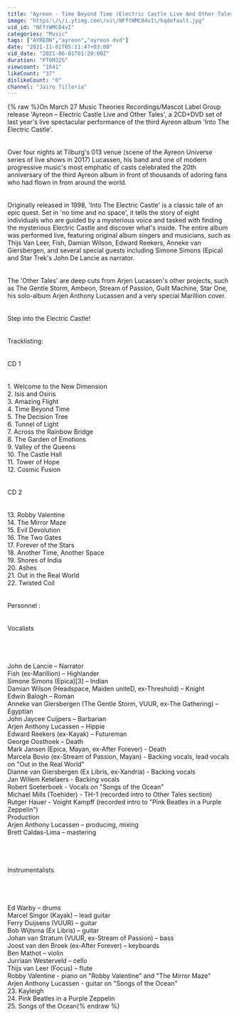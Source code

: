 ```yaml
---
title: "Ayreon - Time Beyond Time (Electric Castle Live And Other Tales)"
image: "https:\/\/i.ytimg.com\/vi\/NFftWMC04vI\/hqdefault.jpg"
vid_id: "NFftWMC04vI"
categories: "Music"
tags: ["AYREON","ayreon","ayreon dvd"]
date: "2021-11-01T05:11:47+03:00"
vid_date: "2021-06-01T01:29:00Z"
duration: "PT6M32S"
viewcount: "1641"
likeCount: "37"
dislikeCount: "0"
channel: "Jairo Tilleria"
---
```

{% raw %}On March 27 Music Theories Recordings/Mascot Label Group release 'Ayreon – Electric Castle Live and Other Tales', a 2CD+DVD set of last year's live spectacular performance of the third Ayreon album 'Into The Electric Castle'.<br /><br /><br />Over four nights at Tilburg's 013 venue (scene of the Ayreon Universe series of live shows in 2017) Lucassen, his band and one of modern progressive music's most emphatic of casts celebrated the 20th anniversary of the third Ayreon album in front of thousands of adoring fans who had flown in from around the world.<br /><br /><br />Originally released in 1998, 'Into The Electric Castle' is a classic tale of an epic quest. Set in 'no time and no space', it tells the story of eight individuals who are guided by a mysterious voice and tasked with finding the mysterious Electric Castle and discover what's inside. The entire album was performed live, featuring original album singers and musicians, such as Thijs Van Leer, Fish, Damian Wilson, Edward Reekers, Anneke van Giersbergen, and several special guests including Simone Simons (Epica) and Star Trek's John De Lancie as narrator.<br /><br /><br />The 'Other Tales' are deep cuts from Arjen Lucassen's other projects, such as The Gentle Storm, Ambeon, Stream of Passion, Guilt Machine, Star One, his solo-album Arjen Anthony Lucassen and a very special Marillion cover.<br /><br /><br />Step into the Electric Castle!<br /><br /><br />Tracklisting:<br /><br /><br />CD 1<br /><br /><br />1. Welcome to the New Dimension<br />2. Isis and Osiris<br />3. Amazing Flight<br />4. Time Beyond Time<br />5. The Decision Tree<br />6. Tunnel of Light<br />7. Across the Rainbow Bridge<br />8. The Garden of Emotions<br />9. Valley of the Queens<br />10. The Castle Hall<br />11. Tower of Hope<br />12. Cosmic Fusion <br /><br /><br />CD 2<br /><br /><br />13. Robby Valentine<br />14. The Mirror Maze<br />15. Evil Devolution<br />16. The Two Gates<br />17. Forever of the Stars<br />18. Another Time, Another Space<br />19. Shores of India<br />20. Ashes<br />21. Out in the Real World<br />22. Twisted Coil<br /><br /><br />Personnel :<br /><br /><br />Vocalists<br /><br /><br /><br /><br />John de Lancie – Narrator<br />Fish (ex-Marillion) – Highlander<br />Simone Simons (Epica)[3] – Indian<br />Damian Wilson (Headspace, Maiden uniteD, ex-Threshold) – Knight<br />Edwin Balogh – Roman<br />Anneke van Giersbergen (The Gentle Storm, VUUR, ex-The Gathering) – Egyptian<br />John Jaycee Cuijpers – Barbarian<br />Arjen Anthony Lucassen – Hippie<br />Edward Reekers (ex-Kayak) – Futureman<br />George Oosthoek – Death<br />Mark Jansen (Epica, Mayan, ex-After Forever) - Death<br />Marcela Bovio (ex-Stream of Passion, Mayan) - Backing vocals, lead vocals on &quot;Out in the Real World&quot;<br />Dianne van Giersbergen (Ex Libris, ex-Xandria) - Backing vocals<br />Jan Willem Ketelaers - Backing vocals<br />Robert Soeterboek - Vocals on &quot;Songs of the Ocean&quot;<br />Michael Mills (Toehider) - TH-1 (recorded intro to Other Tales section)<br />Rutger Hauer - Voight Kampff (recorded intro to &quot;Pink Beatles in a Purple Zeppelin&quot;)<br />Production<br />Arjen Anthony Lucassen – producing, mixing<br />Brett Caldas-Lima – mastering<br /><br /><br /><br /><br />Instrumentalists<br /><br /><br /><br /><br />Ed Warby – drums<br />Marcel Singor (Kayak) – lead guitar<br />Ferry Duijsens (VUUR) – guitar<br />Bob Wijtsma (Ex Libris) – guitar<br />Johan van Stratum (VUUR, ex-Stream of Passion) – bass<br />Joost van den Broek (ex-After Forever) – keyboards<br />Ben Mathot – violin<br />Jurriaan Westerveld – cello<br />Thijs van Leer (Focus) – flute<br />Robby Valentine - piano on &quot;Robby Valentine&quot; and &quot;The Mirror Maze&quot;<br />Arjen Anthony Lucassen - guitar on &quot;Songs of the Ocean&quot;<br />23. Kayleigh<br />24. Pink Beatles in a Purple Zeppelin<br />25. Songs of the Ocean{% endraw %}

